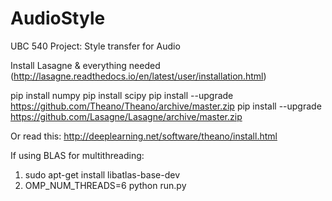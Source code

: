 # AudioStyle
UBC 540 Project: Style transfer for Audio

Install Lasagne & everything needed
(http://lasagne.readthedocs.io/en/latest/user/installation.html)

pip install numpy
pip install scipy
pip install --upgrade https://github.com/Theano/Theano/archive/master.zip
pip install --upgrade https://github.com/Lasagne/Lasagne/archive/master.zip

Or read this: http://deeplearning.net/software/theano/install.html

If using BLAS for multithreading:
1) sudo apt-get install libatlas-base-dev
2) OMP_NUM_THREADS=6 python run.py
